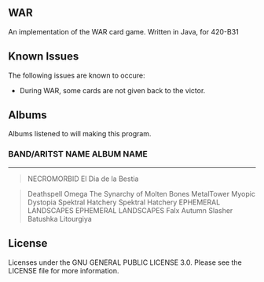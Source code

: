 ## WAR
An implementation of the WAR card game. Written in Java, for 420-B31

## Known Issues
The following issues are known to occure:
* During WAR, some cards are not given back to the victor.

## Albums
Albums listened to will making this program.
### BAND/ARITST NAME             ALBUM NAME
---
> NECROMORBID                   El Dia de la Bestia

> Deathspell Omega              The Synarchy of Molten Bones
> MetalTower                    Myopic Dystopia
> Spektral Hatchery             Spektral Hatchery
> EPHEMERAL LANDSCAPES          EPHEMERAL LANDSCAPES
> Falx                          Autumn Slasher
> Batushka                      Litourgiya

## License
Licenses under the GNU GENERAL PUBLIC LICENSE 3.0. Please see the LICENSE file for more information.
